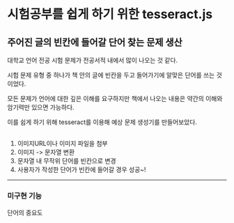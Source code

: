 # 시험공부를 쉽게 하기 위한 tesseract.js

## 주어진 글의 빈칸에 들어갈 단어 찾는 문제 생산

 대학교 언어 전공 시험 문제가 전공서적 내에서 많이 나오는 것 같다. 
 
 시험 문제 유형 중 하나가 책 안의 글에 빈칸을 두고 들어가기에 알맞은 단어를 쓰는 것이었다.
 
 모든 문제가 언어에 대한 깊은 이해를 요구하지만 책에서 나오는 내용은 약간의 이해와 암기력만 있으면 가능하다.
 
 이를 쉽게 하기 위해 tesseract를 이용해 예상 문제 생성기를 만들어보았다.
 
## 

 1. 이미지URL이나 이미지 파일을 첨부
 2. 이미지 -> 문자열 변환
 3. 문자열 내 무작위 단어를 빈칸으로 변경
 4. 사용자가 작성한 단어가 빈칸에 들어갈 경우 성공~!
 
 
 
 
 
 ---
 ### 미구현 기능
 
  단어의 중요도
